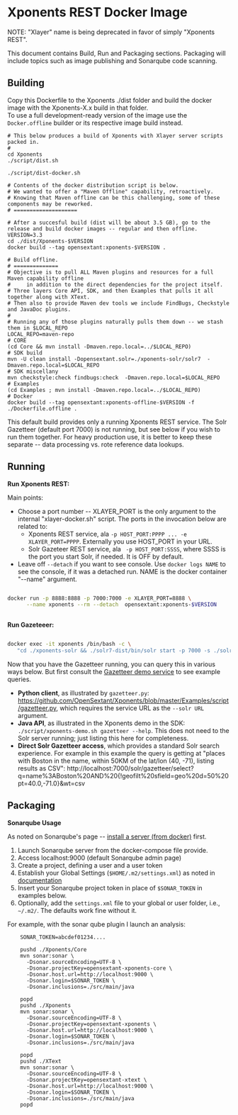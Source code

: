 Xponents REST Docker Image
===========================

NOTE: "Xlayer" name is being deprecated in favor of simply "Xponents REST".

This document contains Build, Run and Packaging sections.
Packaging will include topics such as image publishing and Sonarqube code scanning.

Building
------------

Copy this Dockerfile to the Xponents ./dist folder and build the docker image with the Xponents-X.x build in that folder.  
To use a full development-ready version of the image use the `Docker.offline` builder or its respective image build instead.


```shell script
# This below produces a build of Xponents with Xlayer server scripts packed in.
#
cd Xponents
./script/dist.sh

./script/dist-docker.sh

# Contents of the docker distribution script is below.
# We wanted to offer a "Maven Offline" capability, retroactively.
# Knowing that Maven offline can be this challenging, some of these components may be reworked.
# ====================

# After a succesful build (dist will be about 3.5 GB), go to the release and build docker images -- regular and then offline.
VERSION=3.3
cd ./dist/Xponents-$VERSION
docker build --tag opensextant:xponents-$VERSION .

# Build offline.
# ==============
# Objective is to pull ALL Maven plugins and resources for a full Maven capability offline
#     in addition to the direct dependencies for the project itself.
# Three layers Core API, SDK, and then Examples that pulls it all together along with XText.
# Then also to provide Maven dev tools we include FindBugs, Checkstyle and JavaDoc plugins.
# 
# Running any of those plugins naturally pulls them down -- we stash them in $LOCAL_REPO
LOCAL_REPO=maven-repo
# CORE
(cd Core && mvn install -Dmaven.repo.local=../$LOCAL_REPO)
# SDK build
mvn -U clean install -Dopensextant.solr=./xponents-solr/solr7  -Dmaven.repo.local=$LOCAL_REPO
# SDK miscellany
mvn checkstyle:check findbugs:check  -Dmaven.repo.local=$LOCAL_REPO
# Examples
(cd Examples ; mvn install -Dmaven.repo.local=../$LOCAL_REPO)
# Docker
docker build --tag opensextant:xponents-offline-$VERSION -f ./Dockerfile.offline .
```

This default build provides only a running Xponents REST service.  The Solr Gazetteer (default port 7000) is not running, 
but see below if you wish to run them together.  For heavy production use, it is better to keep these separate -- 
data processing vs. rote reference data lookups.

Running
--------------------
**Run Xponents REST:**

Main points:
* Choose a port number -- XLAYER_PORT is the only argument to the internal "xlayer-docker.sh" script.
 The ports in the invocation below are related to:
  *  Xponents REST service, ala `-p HOST_PORT:PPPP ... -e XLAYER_PORT=PPPP`. Externally you use HOST_PORT in your URL.
  *  Solr Gazeteer REST service, ala ` -p HOST_PORT:SSSS`, where SSSS is the port you start Solr, if needed. It is OFF by default.
* Leave off `--detach` if you want to see console.
Use `docker logs NAME` to see the console, if it was a detached run. NAME is the docker container "--name" argument.

```sh

docker run -p 8888:8888 -p 7000:7000 -e XLAYER_PORT=8888 \
      --name xponents --rm --detach  opensextant:xponents-$VERSION
      
```

**Run Gazeteeer:**

```sh

docker exec -it xponents /bin/bash -c \
   "cd ./xponents-solr && ./solr7-dist/bin/solr start -p 7000 -s ./solr7 -m 3g -q -force"

```

Now that you have the Gazetteer running, you can query this in various ways below.  But first consult 
the [Gazetteer demo service](https://github.com/OpenSextant/Xponents/blob/master/Examples/doc/README_gazetteer.md) to see example queries.

* **Python client**, as illustrated by `gazetteer.py`: https://github.com/OpenSextant/Xponents/blob/master/Examples/script/gazetteer.py, 
which requires the service URL as the `--solr URL` argument.
* **Java API**, as illustrated in the Xponents demo in the SDK: `./script/xponents-demo.sh gazetteer --help`. This does not need to 
the Solr server running; just listing this here for completeness.
* **Direct Solr Gazetteer access**, which provides a standard Solr search experience. For example in this example the query is getting 
at "places with Boston in the name, within 50KM of the lat/lon (40, -71), listing results as CSV":
http://localhost:7000/solr/gazetteer/select?q=name%3ABoston%20AND%20{!geofilt%20sfield=geo%20d=50%20pt=40.0,-71.0}&wt=csv



Packaging
---------------

**Sonarqube Usage**

As noted on Sonarqube's page -- [install a server (from docker)](https://docs.sonarqube.org/latest/setup/install-server/) first.

1. Launch Sonarqube server from the docker-compose file provide. 
2. Access localhost:9000 (default Sonarqube admin page)
3. Create a project, defining a user and a user token
4. Establish your Global Settings (`$HOME/.m2/settings.xml`) as noted in [documentation](https://docs.sonarqube.org/latest/analysis/scan/sonarscanner-for-maven/)
5.  Insert your Sonarqube project token in place of `$SONAR_TOKEN` in examples below.
6. Optionally, add the `settings.xml` file to your global or user folder, i.e., `~/.m2/`.  The defaults work fine without it.

For example, with the sonar qube plugin I launch an analysis:

```
    SONAR_TOKEN=abcdef01234.... 

    pushd ./Xponents/Core
    mvn sonar:sonar \
      -Dsonar.sourceEncoding=UTF-8 \
      -Dsonar.projectKey=opensextant-xponents-core \
      -Dsonar.host.url=http://localhost:9000 \
      -Dsonar.login=$SONAR_TOKEN \
      -Dsonar.inclusions=./src/main/java
    
    popd
    pushd ./Xponents
    mvn sonar:sonar \
      -Dsonar.sourceEncoding=UTF-8 \
      -Dsonar.projectKey=opensextant-xponents \
      -Dsonar.host.url=http://localhost:9000 \
      -Dsonar.login=$SONAR_TOKEN \
      -Dsonar.inclusions=./src/main/java
      
    popd
    pushd ./XText
    mvn sonar:sonar \
      -Dsonar.sourceEncoding=UTF-8 \
      -Dsonar.projectKey=opensextant-xtext \
      -Dsonar.host.url=http://localhost:9000 \
      -Dsonar.login=$SONAR_TOKEN \
      -Dsonar.inclusions=./src/main/java
    popd    
```


